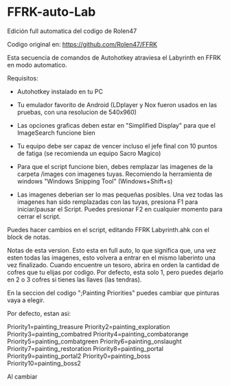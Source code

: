 # FFRK-auto-Lab
Edición full automatica del codigo de Rolen47

Codigo original en: https://github.com/Rolen47/FFRK

Esta secuencia de comandos de Autohotkey atraviesa el Labyrinth en FFRK en modo automatico. 

Requisitos:

  - Autohotkey instalado en tu PC
  - Tu emulador favorito de Android (LDplayer y Nox fueron usados en las pruebas, con una resolucion de 540x960)
  - Las opciones graficas deben estar en "Simplified Display" para que el ImageSearch funcione bien
  - Tu equipo debe ser capaz de vencer incluso el jefe final con 10 puntos de fatiga (se recomienda un equipo Sacro Magico)

  - Para que el script funcione bien, debes remplazar las imagenes de la carpeta /images con imagenes tuyas. Recomiendo la herramienta de windows "Windows Snipping Tool" (Windows+Shift+s)
  - Las imagenes deberian ser lo mas pequeñas posibles. Una vez todas las imagenes han sido remplazadas con las tuyas, presiona F1 para iniciar/pausar el Script. Puedes presionar F2 en cualquier momento para cerrar el script.

Puedes hacer cambios en el script, editando FFRK Labyrinth.ahk con el block de notas.

Notas de esta version. Esto esta en full auto, lo que significa que, una vez esten todas las imagenes, esto volvera a entrar en el mismo laberinto una vez finalizado. Cuando encuentre un tesoro, abrira en orden la cantidad de cofres que tu elijas por codigo. Por defecto, esta solo 1, pero puedes dejarlo en 2 o 3 cofres si tienes las llaves (las tendras).

En la seccion del codigo ";Painting Priorities" puedes cambiar que pinturas vaya a elegir.

Por defecto, estan asi:

Priority1=painting_treasure
Priority2=painting_exploration
Priority3=painting_combatred
Priority4=painting_combatorange
Priority5=painting_combatgreen
Priority6=painting_onslaught
Priority7=painting_restoration
Priority8=painting_portal
Priority9=painting_portal2
Priority0=painting_boss
Priority10=painting_boss2

Al cambiar 
